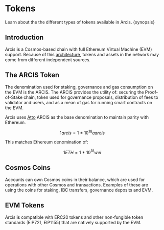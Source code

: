 <!--
order: 2
-->

# Tokens

Learn about the the different types of tokens available in Arcis. {synopsis}

## Introduction

Arcis is a Cosmos-based chain with full Ethereum Virtual Machine (EVM) support. Because of this [architecture](./../technical_concepts/architecture.md), tokens and assets in the network may come from different independent sources.

## The ARCIS Token

The denomination used for staking, governance and gas consumption on the EVM is the ARCIS. The ARCIS provides the utility of: securing the Proof-of-Stake chain, token used for governance proposals, distribution of fees to validator and users, and as a mean of gas for running smart contracts on the EVM.

Arcis uses [Atto](https://en.wikipedia.org/wiki/Atto-) ARCIS as the base denomination to maintain parity with Ethereum.

$$1 arcis = 1 ~ * ~ 10^{18} aarcis$$

This matches Ethereum denomination of:

$$1 ETH = 1 ~ * ~ 10^{18} wei$$

## Cosmos Coins

Accounts can own Cosmos coins in their balance, which are used for operations with other Cosmos and transactions. Examples of these are using the coins for staking, IBC transfers, governance deposits and EVM.

## EVM Tokens

Arcis is compatible with ERC20 tokens and other non-fungible token standards (EIP721, EIP1155)
that are natively supported by the EVM.
